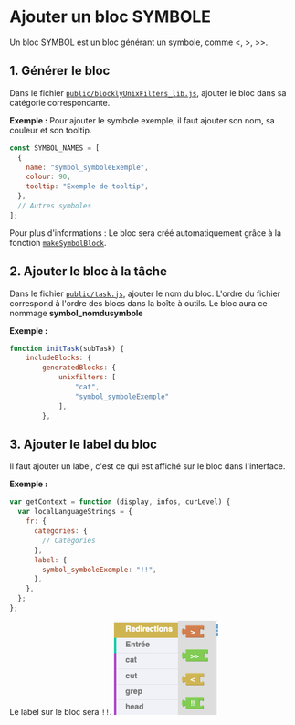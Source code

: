 # Ajouter un bloc SYMBOLE

Un bloc SYMBOL est un bloc générant un symbole, comme <, >, >>.

## 1. Générer le bloc

Dans le fichier [`public/blocklyUnixFilters_lib.js`](https://github.com/UnixFilters/unixfilters-franceIOI/blob/main/public/blocklyUnixFilters_lib.js), ajouter le bloc dans sa catégorie correspondante.

**Exemple :** Pour ajouter le symbole exemple, il faut ajouter son nom, sa couleur et son tooltip.

```javascript title="blocklyUnixFilters_lib.js"
const SYMBOL_NAMES = [
  {
    name: "symbol_symboleExemple",
    colour: 90,
    tooltip: "Exemple de tooltip",
  },
  // Autres symboles
];
```

Pour plus d'informations : Le bloc sera créé automatiquement grâce à la fonction [`makeSymbolBlock`](https://github.com/UnixFilters/unixfilters-franceIOI/blob/main/public/blocklyUnixFilters_lib.js#L479).

## 2. Ajouter le bloc à la tâche

Dans le fichier [`public/task.js`](https://github.com/UnixFilters/unixfilters-franceIOI/blob/main/public/task.js), ajouter le nom du bloc. L'ordre du fichier correspond à l'ordre des blocs dans la boîte à outils. Le bloc aura ce nommage **symbol_nomdusymbole**

**Exemple :**

```javascript title="task.js"
function initTask(subTask) {
    includeBlocks: {
        generatedBlocks: {
            unixfilters: [
                "cat",
                "symbol_symboleExemple"
            ],
        },
```

## 3. Ajouter le label du bloc

Il faut ajouter un label, c'est ce qui est affiché sur le bloc dans l'interface.

**Exemple :**

```javascript hl_lines="8"
var getContext = function (display, infos, curLevel) {
  var localLanguageStrings = {
    fr: {
      categories: {
        // Catégories
      },
      label: {
        symbol_symboleExemple: "!!",
      },
    },
  };
};
```

Le label sur le bloc sera `!!`.
![command block](../img/create_command_block_example3.png)
